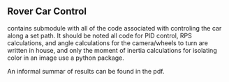 ## Rover Car Control
contains submodule with all of the code associated with controling the car along a set path. It should be noted all code for PID control, RPS calculations, and angle calculations for the camera/wheels to turn are written in house, and
only the moment of inertia calculations for isolating color in an image use a python package.

An informal summar of results can be found in the pdf.
